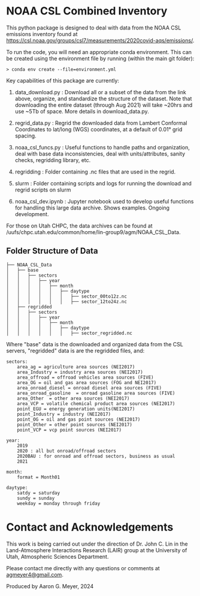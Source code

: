 # NOAA CSL Combined Inventory
This python package is designed to deal with data from the NOAA CSL emissions inventory found at https://csl.noaa.gov/groups/csl7/measurements/2020covid-aqs/emissions/.   

To run the code, you will need an appropriate conda environment. This can be created using the environment file by running (within the main git folder): 
```
> conda env create --file=environment.yml
```

Key capabilities of this package are currently:     
1. data_download.py : Download all or a subset of the data from the link above, organize, and standardize the structure of the dataset. Note that downloading the entire dataset (through Aug 2021) will take ~20hrs and use ~5Tb of space. More details in download_data.py.

2. regrid_data.py : Regrid the downloaded data from Lambert Conformal Coordinates to lat/long (WGS) coordinates, at a default of 0.01&deg; grid spacing. 

3. noaa_csl_funcs.py : Useful functions to handle paths and organization, deal with base data inconsistencies, deal with units/attributes, sanity checks, regridding library, etc. 

4. regridding : Folder containing .nc files that are used in the regrid. 

5. slurm : Folder containing scripts and logs for running the download and regrid scripts on slurm

6. noaa_csl_dev.ipynb : Jupyter notebook used to develop useful functions for handling this large data archive. Shows examples. Ongoing development. 

For those on Utah CHPC, the data archives can be found at /uufs/chpc.utah.edu/common/home/lin-group9/agm/NOAA_CSL_Data. 

## Folder Structure of Data
```
├── NOAA_CSL_Data
│   ├── base
│   │   ├── sectors
│   │   │   ├── year 
│   │   │   │   ├── month 
│   │   │   │   │   ├── daytype 
│   │   │   │   │   │   ├── sector_00to12z.nc 
│   │   │   │   │   │   ├── sector_12to24z.nc 
│   ├── regridded
│   │   ├── sectors
│   │   │   ├── year 
│   │   │   │   ├── month 
│   │   │   │   │   ├── daytype 
│   │   │   │   │   │   ├── sector_regridded.nc 
```
Where "base" data is the downloaded and organized data from the CSL servers, "regridded" data is are the regridded files, and:
```
sectors: 
    area_ag = agriculture area sources (NEI2017)
    area_Industry = industry area sources (NEI2017)
    area_offroad = offroad vehicles area sources (FIVE)
    area_OG = oil and gas area sources (FOG and NEI2017)
    area_onroad_diesel = onroad diesel area sources (FIVE)
    area_onroad_gasoline  = onroad gasoline area sources (FIVE)
    area_Other  = other area sources (NEI2017)
    area_VCP = volatile chemical product area sources (NEI2017)
    point_EGU = energy generation units(NEI2017)
    point_Industry = industry (NEI2017)
    point_OG = oil and gas point sources (NEI2017)
    point_Other = other point sources (NEI2017)
    point_VCP = vcp point sources (NEI2017)

year:   
    2019
    2020 : all but onroad/offroad sectors
    2020BAU : for onroad and offroad sectors, business as usual
    2021

month: 
    format = Month01

daytype: 
    satdy = saturday
    sundy = sunday
    weekday = monday through friday
```
# Contact and Acknowledgements
This work is being carried out under the direction of Dr. John C. Lin in the Land-Atmosphere Interactions Research (LAIR) group at the University of Utah, Atmospheric Sciences Department. 

Please contact me directly with any questions or comments at agmeyer4@gmail.com. 

Produced by Aaron G. Meyer, 2024
